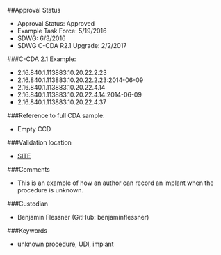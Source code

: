 ##Approval Status 
* Approval Status: Approved
* Example Task Force: 5/19/2016
* SDWG: 6/3/2016
* SDWG C-CDA R2.1 Upgrade: 2/2/2017

###C-CDA 2.1 Example: 
* 2.16.840.1.113883.10.20.22.2.23
* 2.16.840.1.113883.10.20.22.2.23:2014-06-09
* 2.16.840.1.113883.10.20.22.4.14
* 2.16.840.1.113883.10.20.22.4.14:2014-06-09
* 2.16.840.1.113883.10.20.22.4.37

###Reference to full CDA sample:
* Empty CCD


###Validation location

* [SITE](https://sitenv.org/c-cda-validator)


###Comments

* This is an example of how an author can record an implant when the procedure is unknown.

###Custodian

* Benjamin Flessner (GitHub: benjaminflessner)


###Keywords

* unknown procedure, UDI, implant
